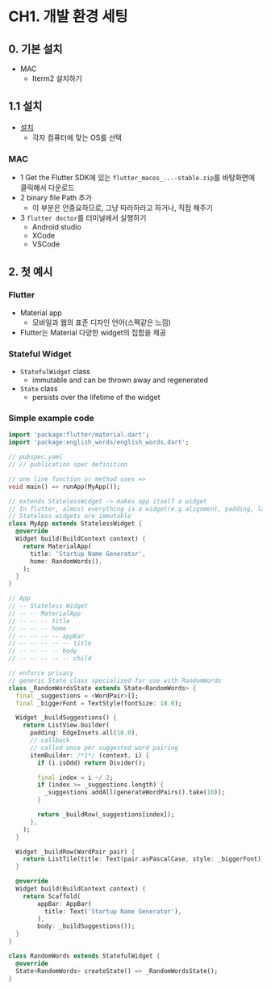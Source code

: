 # CH1. 개발 환경 세팅

## 0. 기본 설치

- MAC
  - Iterm2 설치하기

## 1.1 설치

- [설치](https://flutter.dev/docs/get-started/install)
  - 각자 컴퓨터에 맞는 OS를 선택

### MAC

- 1 Get the Flutter SDK에 있는 `flutter_macos_...-stable.zip`를 바탕화면에 클릭해서 다운로드
- 2 binary file Path 추가
  - 이 부분은 안중요하므로, 그냥 따라하라고 하거나, 직접 해주기
- 3 `flutter doctor`를 터미널에서 실행하기
  - Android studio
  - XCode
  - VSCode

## 2. 첫 예시

### Flutter

- Material app
  - 모바일과 웹의 표준 디자인 언어(스펙같은 느낌)
- Flutter는 Material 다양한 widget의 집합을 제공

### Stateful Widget

- `StatefulWidget` class
  - immutable and can be thrown away and regenerated
- `State` class
  - persists over the lifetime of the widget

### Simple example code

```dart
import 'package:flutter/material.dart';
import 'package:english_words/english_words.dart';

// pubspec.yaml
// // publication spec definition

// one line function or method uses =>
void main() => runApp(MyApp());

// extends StatelessWidget -> makes app itself a widget
// In flutter, almost everything is a widget(e.g alignment, padding, layout)
// Stateless widgets are immutable
class MyApp extends StatelessWidget {
  @override
  Widget build(BuildContext context) {
    return MaterialApp(
      title: 'Startup Name Generator',
      home: RandomWords(),
    );
  }
}

// App
// -- Stateless Widget
// -- -- MaterialApp
// -- -- -- title
// -- -- -- home
// -- -- -- -- appBar
// -- -- -- -- -- title
// -- -- -- -- body
// -- -- -- -- -- child

// enforce privacy
// generic State class specialized for use with RandomWords
class _RandomWordsState extends State<RandomWords> {
  final _suggestions = <WordPair>[];
  final _biggerFont = TextStyle(fontSize: 18.0);

  Widget _buildSuggestions() {
    return ListView.builder(
      padding: EdgeInsets.all(16.0),
      // callback
      // called once per suggested word pairing
      itemBuilder: /*1*/ (context, i) {
        if (i.isOdd) return Divider();

        final index = i ~/ 2;
        if (index >= _suggestions.length) {
          _suggestions.addAll(generateWordPairs().take(10));
        }

        return _buildRow(_suggestions[index]);
      },
    );
  }

  Widget _buildRow(WordPair pair) {
    return ListTile(title: Text(pair.asPascalCase, style: _biggerFont));
  }

  @override
  Widget build(BuildContext context) {
    return Scaffold(
        appBar: AppBar(
          title: Text('Startup Name Generator'),
        ),
        body: _buildSuggestions());
  }
}

class RandomWords extends StatefulWidget {
  @override
  State<RandomWords> createState() => _RandomWordsState();
}

```
